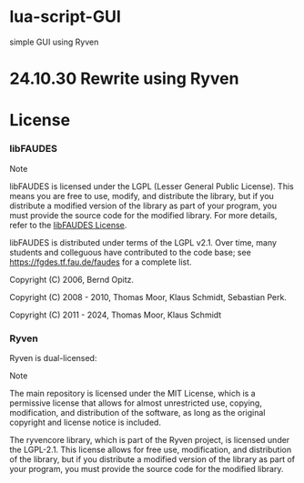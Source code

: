 # lua-script-GUI
simple GUI using Ryven

# 24.10.30 Rewrite using Ryven


# License

### libFAUDES
> [!NOTE]
>libFAUDES is licensed under the LGPL (Lesser General Public License). This means you are free to use, modify, and distribute the library, but if you distribute a modified version of the library as part of your program, you must provide the source code for the modified library. For more details, refer to the [libFAUDES License](https://fgdes.tf.fau.de/download.html).
>
>libFAUDES is distributed under terms of the LGPL v2.1. Over time, many students and colleguous have contributed to the code base; see https://fgdes.tf.fau.de/faudes for a complete list.

Copyright (C) 2006, Bernd Opitz.

Copyright (C) 2008 - 2010, Thomas Moor, Klaus Schmidt, Sebastian Perk.

Copyright (C) 2011 - 2024, Thomas Moor, Klaus Schmidt

### Ryven
Ryven is dual-licensed:
> [!NOTE]
>The main repository is licensed under the MIT License, which is a permissive license that allows for almost unrestricted use, copying, modification, and distribution of the software, as long as the original copyright and license notice is included.
>
>The ryvencore library, which is part of the Ryven project, is licensed under the LGPL-2.1. This license allows for free use, modification, and distribution of the library, but if you distribute a modified version of the library as part of your program, you must provide the source code for the modified library.